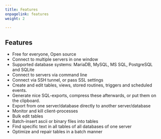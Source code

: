 ```yaml
---
title: Features
onpagelink: features
weight: 2

---
```


Features
--------

- Free for everyone, Open source
- Connect to multiple servers in one window
- Supported database systems: MariaDB, MySQL, MS SQL, PostgreSQL and SQLite
- Connect to servers via command line
- Connect via SSH tunnel, or pass SSL settings
- Create and edit tables, views, stored routines, triggers and scheduled events.
- Generate nice SQL-exports, compress these afterwards, or put them on the clipboard.
- Export from one server/database directly to another server/database
- Monitor and kill client-processes
- Bulk edit tables
- Batch-insert ascii or binary files into tables
- Find specific text in all tables of all databases of one server
- Optimize and repair tables in a batch manner
 
